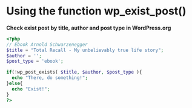 # Using the function wp_exist_post()
**Check exist post by title, author and post type in WordPress.org**

```PHP
<?php
// Ebook Arnold Schwarzenegger
$title = "Total Recall - My unbelievably true life story";
$author = '';
$post_type = 'ebook';

if(!wp_post_exists( $title, $author, $post_type ){
  echo "There, do something!";
}else{
  echo "Exist!";
}
?>
```
